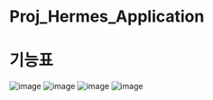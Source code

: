 Proj_Hermes_Application
=============
기능표
==
![image](https://user-images.githubusercontent.com/33280934/114129590-d2938180-9939-11eb-8ffb-f66c25b0d896.png)
![image](https://user-images.githubusercontent.com/33280934/114129606-dc1ce980-9939-11eb-9d89-df4d3debf595.png)
![image](https://user-images.githubusercontent.com/33280934/114129609-df17da00-9939-11eb-8ee1-4c836f3df0cf.png)
![image](https://user-images.githubusercontent.com/33280934/114129616-e17a3400-9939-11eb-8100-32a13eff3313.png)
